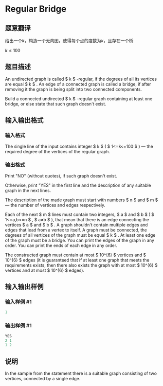 # Regular Bridge

## 题意翻译

给出一个$k$，构造一个无向图，使得每个点的度数为$k$，且存在一个桥

$k \leqslant 100$

## 题目描述

An undirected graph is called $ k $ -regular, if the degrees of all its vertices are equal $ k $ . An edge of a connected graph is called a bridge, if after removing it the graph is being split into two connected components.

Build a connected undirected $ k $ -regular graph containing at least one bridge, or else state that such graph doesn't exist.

## 输入输出格式

### 输入格式

The single line of the input contains integer $ k $ ( $ 1<=k<=100 $ ) — the required degree of the vertices of the regular graph.

### 输出格式

Print "NO" (without quotes), if such graph doesn't exist.

Otherwise, print "YES" in the first line and the description of any suitable graph in the next lines.

The description of the made graph must start with numbers $ n $ and $ m $ — the number of vertices and edges respectively.

Each of the next $ m $ lines must contain two integers, $ a $ and $ b $ ( $ 1<=a,b<=n $ , $ a≠b $ ), that mean that there is an edge connecting the vertices $ a $ and $ b $ . A graph shouldn't contain multiple edges and edges that lead from a vertex to itself. A graph must be connected, the degrees of all vertices of the graph must be equal $ k $ . At least one edge of the graph must be a bridge. You can print the edges of the graph in any order. You can print the ends of each edge in any order.

The constructed graph must contain at most $ 10^{6} $ vertices and $ 10^{6} $ edges (it is guaranteed that if at least one graph that meets the requirements exists, then there also exists the graph with at most $ 10^{6} $ vertices and at most $ 10^{6} $ edges).

## 输入输出样例

### 输入样例 #1

```cpp
1

```
### 输出样例 #1

```cpp
YES
2 1
1 2

```
## 说明

In the sample from the statement there is a suitable graph consisting of two vertices, connected by a single edge.

